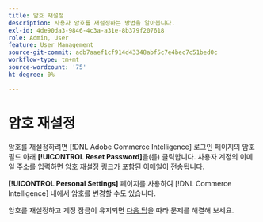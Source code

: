 ```yaml
---
title: 암호 재설정
description: 사용자 암호를 재설정하는 방법을 알아봅니다.
exl-id: 4de90da3-9846-4c3a-a31e-8b379f207618
role: Admin, User
feature: User Management
source-git-commit: adb7aaef1cf914d43348abf5c7e4bec7c51bed0c
workflow-type: tm+mt
source-wordcount: '75'
ht-degree: 0%

---
```


# 암호 재설정

암호를 재설정하려면 [!DNL Adobe Commerce Intelligence] 로그인 페이지의 암호 필드 아래 **[!UICONTROL Reset Password]**&#x200B;을(를) 클릭합니다. 사용자 계정의 이메일 주소를 입력하면 암호 재설정 링크가 포함된 이메일이 전송됩니다.

**[!UICONTROL Personal Settings]** 페이지를 사용하여 [!DNL Commerce Intelligence] 내에서 암호를 변경할 수도 있습니다.

암호를 재설정하고 계정 잠금이 유지되면 [다음 팁](https://experienceleague.adobe.com/docs/commerce-knowledge-base/kb/troubleshooting/miscellaneous/troubleshooting-mbi-account-lockout.html?lang=ko)을 따라 문제를 해결해 보세요.
